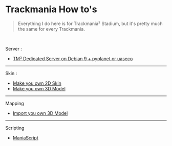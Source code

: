 # Trackmania How to's

> Everything I do here is for Trackmania² Stadium, but it's pretty much the same for every Trackmania.

<br> 

Server :
- [TM² Dedicated Server on Debian 9 + pyplanet or uaseco](Server/Trackmania²-Dedicated-Server.md)

---

Skin :
- [Make you own 2D Skin](Skin/Make%20you%20own%202D%20Skin.md)
- [Make you own 3D Model](Skin/Make%20you%20own%203D%20Model.md)

---

Mapping
- [Import you own 3D Model](Mapping/Import%20you%20own%203D%20Model.md)

---

Scripting
- [ManiaScript](Scripting/ManiaScript.md)
